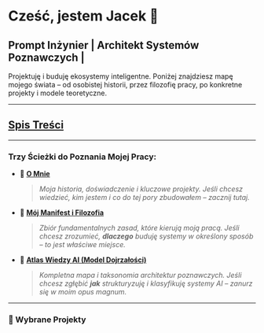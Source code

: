 # Cześć, jestem Jacek 👋
## Prompt Inżynier | Architekt Systemów Poznawczych | 

Projektuję i buduję ekosystemy inteligentne. Poniżej znajdziesz mapę mojego świata – od osobistej historii, przez filozofię pracy, po konkretne projekty i modele teoretyczne.

---
## [Spis Treści](./Spis_tresci.md)
---

### Trzy Ścieżki do Poznania Mojej Pracy:

* 👤 **[O Mnie](./Architekt.md)**
    > *Moja historia, doświadczenie i kluczowe projekty. Jeśli chcesz wiedzieć, kim jestem i co do tej pory zbudowałem – zacznij tutaj.*

* 📜 **[Mój Manifest i Filozofia](link-do-repo-atlasu/Manifest_Architekta.md)**
    > *Zbiór fundamentalnych zasad, które kierują moją pracą. Jeśli chcesz zrozumieć, **dlaczego** buduję systemy w określony sposób – to jest właściwe miejsce.*

* 🧭 **[Atlas Wiedzy AI (Model Dojrzałości)](link-do-repo-atlasu)**
    > *Kompletna mapa i taksonomia architektur poznawczych. Jeśli chcesz zgłębić **jak** strukturyzuję i klasyfikuję systemy AI – zanurz się w moim opus magnum.*

---
### 🚀 Wybrane Projekty
